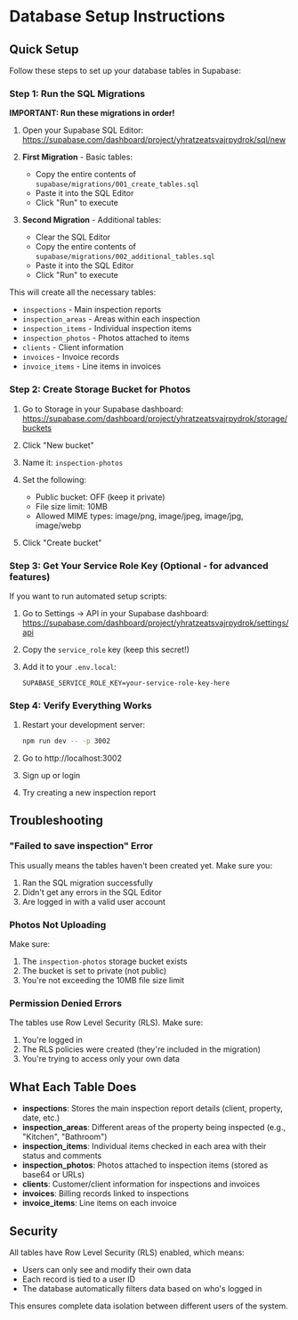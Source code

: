 # Database Setup Instructions

## Quick Setup

Follow these steps to set up your database tables in Supabase:

### Step 1: Run the SQL Migrations

**IMPORTANT: Run these migrations in order!**

1. Open your Supabase SQL Editor:
   https://supabase.com/dashboard/project/yhratzeatsvajrpydrok/sql/new

2. **First Migration** - Basic tables:
   - Copy the entire contents of `supabase/migrations/001_create_tables.sql`
   - Paste it into the SQL Editor
   - Click "Run" to execute

3. **Second Migration** - Additional tables:
   - Clear the SQL Editor
   - Copy the entire contents of `supabase/migrations/002_additional_tables.sql`
   - Paste it into the SQL Editor
   - Click "Run" to execute

This will create all the necessary tables:
- `inspections` - Main inspection reports
- `inspection_areas` - Areas within each inspection
- `inspection_items` - Individual inspection items
- `inspection_photos` - Photos attached to items
- `clients` - Client information
- `invoices` - Invoice records
- `invoice_items` - Line items in invoices

### Step 2: Create Storage Bucket for Photos

1. Go to Storage in your Supabase dashboard:
   https://supabase.com/dashboard/project/yhratzeatsvajrpydrok/storage/buckets

2. Click "New bucket"

3. Name it: `inspection-photos`

4. Set the following:
   - Public bucket: OFF (keep it private)
   - File size limit: 10MB
   - Allowed MIME types: image/png, image/jpeg, image/jpg, image/webp

5. Click "Create bucket"

### Step 3: Get Your Service Role Key (Optional - for advanced features)

If you want to run automated setup scripts:

1. Go to Settings → API in your Supabase dashboard:
   https://supabase.com/dashboard/project/yhratzeatsvajrpydrok/settings/api

2. Copy the `service_role` key (keep this secret!)

3. Add it to your `.env.local`:
   ```env
   SUPABASE_SERVICE_ROLE_KEY=your-service-role-key-here
   ```

### Step 4: Verify Everything Works

1. Restart your development server:
   ```bash
   npm run dev -- -p 3002
   ```

2. Go to http://localhost:3002

3. Sign up or login

4. Try creating a new inspection report

## Troubleshooting

### "Failed to save inspection" Error

This usually means the tables haven't been created yet. Make sure you:
1. Ran the SQL migration successfully
2. Didn't get any errors in the SQL Editor
3. Are logged in with a valid user account

### Photos Not Uploading

Make sure:
1. The `inspection-photos` storage bucket exists
2. The bucket is set to private (not public)
3. You're not exceeding the 10MB file size limit

### Permission Denied Errors

The tables use Row Level Security (RLS). Make sure:
1. You're logged in
2. The RLS policies were created (they're included in the migration)
3. You're trying to access only your own data

## What Each Table Does

- **inspections**: Stores the main inspection report details (client, property, date, etc.)
- **inspection_areas**: Different areas of the property being inspected (e.g., "Kitchen", "Bathroom")
- **inspection_items**: Individual items checked in each area with their status and comments
- **inspection_photos**: Photos attached to inspection items (stored as base64 or URLs)
- **clients**: Customer/client information for inspections and invoices
- **invoices**: Billing records linked to inspections
- **invoice_items**: Line items on each invoice

## Security

All tables have Row Level Security (RLS) enabled, which means:
- Users can only see and modify their own data
- Each record is tied to a user ID
- The database automatically filters data based on who's logged in

This ensures complete data isolation between different users of the system.